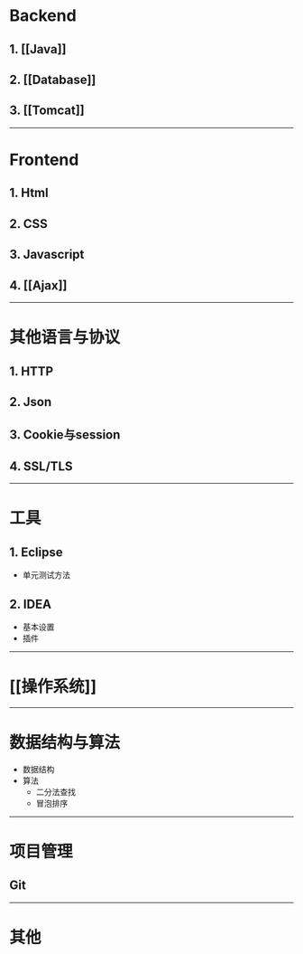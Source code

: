 
# Backend

## 1. [[Java]]

## 2. [[Database]]

## 3. [[Tomcat]]

***

# Frontend

## 1. Html

## 2. CSS

## 3. Javascript

## 4. [[Ajax]] 

***

# 其他语言与协议

## 1. HTTP

## 2. Json

## 3. Cookie与session

## 4. SSL/TLS

***

# 工具

## 1. Eclipse

- 单元测试方法

## 2. IDEA

- 基本设置
- 插件

***

# [[操作系统]]

***

# 数据结构与算法

- 数据结构
- 算法
	- 二分法查找
	- 冒泡排序

***

# 项目管理

## Git

***

# 其他

### 




